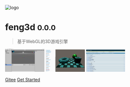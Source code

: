![logo](_media/favicon.ico)

# feng3d <small>0.0.0</small>

> 基于WebGL的3D游戏引擎

  [![](_images/editor.png)](http://feng3d.com/editor/index.html)  [![](_images/examples.png)](http://feng3d.com/examples/index.html)  [![](_images/tests.png)](http://feng3d.com/engine/tests/index.html)


[Gitee](https://gitee.com/feng3d/feng3d)
[Get Started](#feng3d)